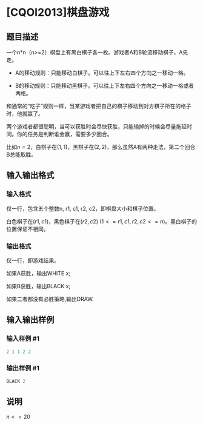# [CQOI2013]棋盘游戏

## 题目描述

一个n*n（n>=2）棋盘上有黑白棋子各一枚。游戏者A和B轮流移动棋子，A先走。

* A的移动规则：只能移动白棋子。可以往上下左右四个方向之一移动一格。

* B的移动规则：只能移动黑棋子。可以往上下左右四个方向之一移动一格或者两格。

和通常的“吃子”规则一样，当某游戏者把自己的棋子移动到对方棋子所在的格子时，他就赢了。

两个游戏者都很聪明，当可以获胜时会尽快获胜，只能输掉的时候会尽量拖延时间。你的任务是判断谁会赢，需要多少回合。

比如$n=2$，白棋子在$(1,1)$，黑棋子在$(2,2)$，那么虽然A有两种走法，第二个回合B总能取胜。

## 输入输出格式

### 输入格式

仅一行，包含五个整数n, r1, c1, r2, c2，即棋盘大小和棋子位置。

白色棋子在$(r1,c1)$，黑色棋子在$(r2,c2)$ $(1<=r1,c1,r2,c2<=n)$。黑白棋子的位置保证不相同。

### 输出格式

仅一行，即游戏结果。

如果A获胜，输出WHITE x;

如果B获胜，输出BLACK x;

如果二者都没有必胜策略,输出DRAW.

## 输入输出样例

### 输入样例 #1

```cpp
2 1 1 2 2
```


### 输出样例 #1

```cpp
BLACK 2
```


## 说明

$n<=20$

